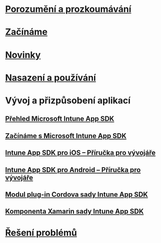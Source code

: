 # [Porozumění a prozkoumávání](/intune/understand-explore/introduction-to-microsoft-intune)
# [Začínáme](/intune/get-started/get-started)
# [Novinky](/intune/whats-new/whats-new-in-microsoft-intune)
# [Nasazení a používání](/intune/deploy-use/overview-of-device-and-app-lifecycles-in-microsoft-intune)
# Vývoj a přizpůsobení aplikací
## [Přehled Microsoft Intune App SDK](intune-app-sdk.md)
## [Začínáme s Microsoft Intune App SDK](intune-app-sdk-get-started.md)
## [Intune App SDK pro iOS – Příručka pro vývojáře](intune-app-sdk-ios.md)
## [Intune App SDK pro Android – Příručka pro vývojáře](intune-app-sdk-android.md)
## [Modul plug-in Cordova sady Intune App SDK](intune-app-sdk-cordova.md)
## [Komponenta Xamarin sady Intune App SDK](intune-app-sdk-xamarin.md)
# [Řešení problémů](/intune/troubleshoot/how-to-get-support-for-microsoft-intune)


<!--HONumber=Nov16_HO5-->



